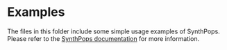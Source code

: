 # Examples

The files in this folder include some simple usage examples of SynthPops. Please refer to the [SynthPops documentation](https://institutefordiseasemodeling.github.io/synthpops/) for more information.